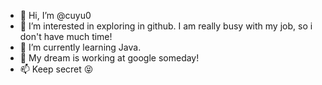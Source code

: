- 👋 Hi, I’m @cuyu0
- 👀 I’m interested in exploring in github. I am really busy with my job, so i don't have much time!
- 🌱 I’m currently learning Java.
- 💞️ My dream is working at google someday!
- 📫 Keep secret 😝

<!---
cuyu0/cuyu0 is a ✨ special ✨ repository because its `README.md` (this file) appears on your GitHub profile.
You can click the Preview link to take a look at your changes.
--->
